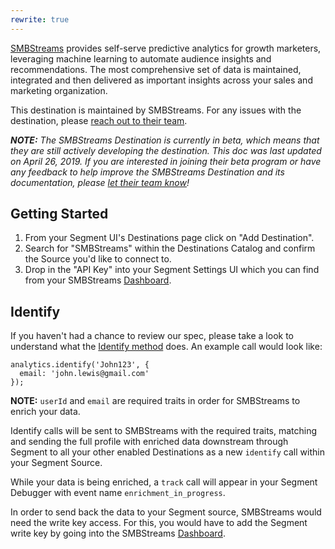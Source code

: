 ```yaml
---
rewrite: true
---
```

[SMBStreams](https://www.buzzboard.com/smbstreams/solutions/?utm_source=segmentio&utm_medium=docs&utm_campaign=partners) provides self-serve predictive analytics for growth marketers, leveraging machine learning to automate audience insights and recommendations. The most comprehensive set of data is maintained, integrated and then delivered as important insights across your sales and marketing organization.

This destination is maintained by SMBStreams. For any issues with the destination, please [reach out to their team](mailto:support@buzzboard.com).

_**NOTE:** The SMBStreams Destination is currently in beta, which means that they are still actively developing the destination. This doc was last updated on April 26, 2019. If you are interested in joining their beta program or have any feedback to help improve the SMBStreams Destination and its documentation, please [let  their team know](mailto:support@buzzboard.com)!_

## Getting Started

<!-- {{>connection-modes}} --> 

1. From your Segment UI's Destinations page click on "Add Destination".
2. Search for "SMBStreams" within the Destinations Catalog and confirm the Source you'd like to connect to.
3. Drop in the "API Key" into your Segment Settings UI which you can find from your SMBStreams [Dashboard](https://sales.buzzboard.com/v5/stream-dashboard).


## Identify

If you haven't had a chance to review our spec, please take a look to understand what the [Identify method](https://segment.com/docs/spec/identify/) does. An example call would look like:

```
analytics.identify('John123', {
  email: 'john.lewis@gmail.com'
});
```

**NOTE:** `userId` and `email` are required traits in order for SMBStreams to enrich your data.

Identify calls will be sent to SMBStreams with the required traits, matching and sending the full profile with enriched data downstream through Segment to all your other enabled Destinations as a new `identify` call within your Segment Source.

While your data is being enriched, a `track` call will appear in your Segment Debugger with event name `enrichment_in_progress`.

In order to send back the data to your Segment source, SMBStreams would need the write key access. For this, you would have to add the Segment write key by going into the SMBStreams [Dashboard](https://sales.buzzboard.com/v5/stream-dashboard).